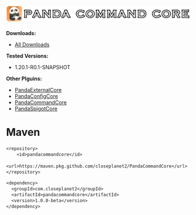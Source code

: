 <h2 align="center">
<br>
<img src="images/PandaCommandCore.png" alt="Panda Command Core" width="600">
<br>
</h2>

**Downloads:**
- [All Downloads](https://github.com/Closeplanet2/PandaCommandCore/releases)

**Tested Versions:**
- 1.20.1-R0.1-SNAPSHOT

**Other Plguins:**
- [PandaExternalCore](https://github.com/Closeplanet2/PandaExternalCore)
- [PandaConfigCore](https://github.com/Closeplanet2/PandaConfigCore)
- [PandaCommandCore](https://github.com/Closeplanet2/PandaCommandCore)
- [PandaSpigotCore](https://github.com/Closeplanet2/PandaSpigotCore)

# Maven
```
<repository>
    <id>pandacommandcore</id>
    <url>https://maven.pkg.github.com/closeplanet2/PandaCommandCore</url>
</repository>
```
```
<dependency>
  <groupId>com.closeplanet2</groupId>
  <artifactId>pandacommandcore</artifactId>
  <version>1.0.0-beta</version>
</dependency>
```
